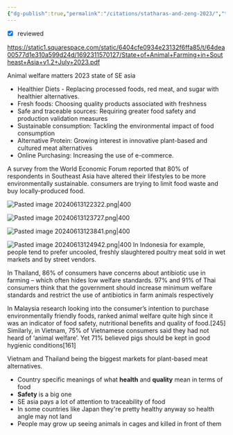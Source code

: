 ```yaml
---
{"dg-publish":true,"permalink":"/citations/statharas-and-zeng-2023/","tags":["#citation","#asia","#good_growth_social_listening","#SE_asia"],"created":"2025-10-23T17:42:46.963+01:00","updated":"2025-10-23T17:42:46.963+01:00"}
---
```

 

- [x] reviewed

https://static1.squarespace.com/static/6404cfe0934e23132f6ffa85/t/64dea00577d1e310a599d24d/1692311570127/State+of+Animal+Farming+in+Southeast+Asia+v1.2+July+2023.pdf

Animal welfare matters 2023 state of SE asia 

- Healthier Diets - Replacing processed foods, red meat, and sugar with healthier alternatives.
- Fresh foods: Choosing quality products associated with freshness
- Safe and traceable sources: Requiring greater food safety and production validation measures
- Sustainable consumption: Tackling the environmental impact of food consumption
- Alternative Protein: Growing interest in innovative plant-based and cultured meat alternatives 
- Online Purchasing: Increasing the use of e-commerce.

A survey from the World Economic Forum reported that 80% of respondents in Southeast Asia have altered their lifestyles to be more environmentally sustainable. consumers are trying to limit food waste and buy locally-produced food.

![Pasted image 20240613122322.png|400](/img/user/Pasted%20image%2020240613122322.png)

![Pasted image 20240613123727.png|400](/img/user/Pasted%20image%2020240613123727.png)

![Pasted image 20240613123841.png|400](/img/user/Pasted%20image%2020240613123841.png)

![Pasted image 20240613124942.png|400](/img/user/Pasted%20image%2020240613124942.png)
Ιn Indonesia for example, people tend to prefer uncooled, freshly slaughtered poultry meat sold in wet markets and by street vendors.

In Thailand, 86% of consumers have concerns about antibiotic use in farming – which often hides low welfare standards. 97% and 91% of Thai consumers think that the government should increase minimum welfare standards and restrict the use of antibiotics in farm animals respectively

In Malaysia research looking into the consumer’s intention to purchase environmentally friendly foods, ranked animal welfare quite high since it was an indicator of food safety, nutritional benefits and quality of food.[245] Similarly, in Vietnam, 75% of Vietnamese consumers said they had not heard of ‘animal welfare’. Yet 71% believed pigs should be kept in good hygienic conditions[161]

Vietnam and Thailand being the biggest markets for plant-based meat alternatives.

- Country specific meanings of what **health** and **quality** mean in terms of food
- **Safety** is a big one
- SE asia pays a lot of attention to traceability of food
- In some countries like Japan they're pretty healthy anyway so health angle may not land
- People may grow up seeing animals in cages and killed in front of them

